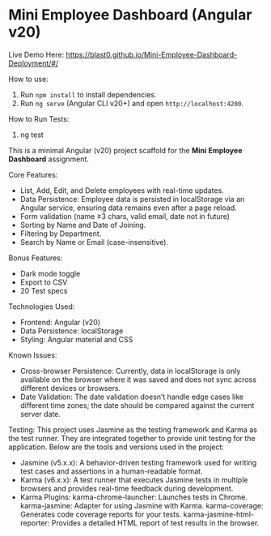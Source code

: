 # Mini Employee Dashboard (Angular v20)
Live Demo Here: https://blast0.github.io/Mini-Employee-Dashboard-Deployment/#/

How to use:
1. Run `npm install` to install dependencies.
2. Run `ng serve` (Angular CLI v20+) and open `http://localhost:4200`.

How to Run Tests:
1. ng test

This is a minimal Angular (v20) project scaffold for the **Mini Employee Dashboard** assignment.

Core Features:
- List, Add, Edit, and Delete employees with real-time updates.
- Data Persistence: Employee data is persisted in localStorage via an Angular service, ensuring data remains even after a page reload.
- Form validation (name ≥3 chars, valid email, date not in future)
- Sorting by Name and Date of Joining.
- Filtering by Department.
- Search by Name or Email (case-insensitive).

Bonus Features:
- Dark mode toggle
- Export to CSV
- 20 Test specs

Technologies Used:
- Frontend: Angular (v20)
- Data Persistence: localStorage
- Styling: Angular material and CSS

Known Issues:
- Cross-browser Persistence: Currently, data in localStorage is only available on the browser where it was saved and does not sync across different devices or browsers.
- Date Validation: The date validation doesn’t handle edge cases like different time zones; the date should be compared against the current server date.

Testing: 
This project uses Jasmine as the testing framework and Karma as the test runner. They are integrated together to provide unit testing for the application. Below are the tools and versions used in the project:

- Jasmine (v5.x.x): A behavior-driven testing framework used for writing test cases and assertions in a human-readable format.
- Karma (v6.x.x): A test runner that executes Jasmine tests in multiple browsers and provides real-time feedback during development.
- Karma Plugins:
    karma-chrome-launcher: Launches tests in Chrome.
    karma-jasmine: Adapter for using Jasmine with Karma.
    karma-coverage: Generates code coverage reports for your tests.
    karma-jasmine-html-reporter: Provides a detailed HTML report of test results in the browser.